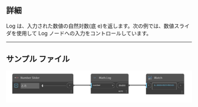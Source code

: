 ## 詳細
Log は、入力された数値の自然対数(底 e)を返します。次の例では、数値スライダを使用して Log ノードへの入力をコントロールしています。
___
## サンプル ファイル

![Log (number)](./DSCore.Math.Log(number)_img.jpg)

